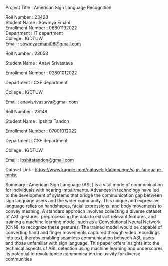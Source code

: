 Project Title : American Sign Language Recognition

Roll Number : 23428 <br />
Student Name : Sowmya Emani <br />
Enrollment Number : 06801192022 <br />
Department : IT department <br />
College : IGDTUW <br />
Email : sowmyaemani06@gmail.com <br />


Roll Number : 23053

Student Name : Anavi Srivastava

Enrollment Number : 02801012022

Department : CSE department

College : IGDTUW

Email : anavisrivastava@gmail.com



Roll Number : 23148

Student Name : Ipshita Tandon

Enrollment Number : 07001012022

Department : CSE department

College : IGDTUW

Email : ipshitatandon@gmail.com



Dataset Link : https://www.kaggle.com/datasets/datamunge/sign-language-mnist



Summary : American Sign Language (ASL) is a vital mode
of communication for individuals with hearing impairments.
Advances in technology have led to the development of systems
that bridge the communication gap between sign language users
and the wider community. This unique and expressive language
relies on handshapes, facial expressions, and body movements
to convey meaning. A standard approach involves collecting a
diverse dataset of ASL gestures, preprocessing the data to extract
relevant features, and training a machine learning model, such
as a Convolutional Neural Network (CNN), to recognize these
gestures. The trained model would be capable of converting
hand and finger movements captured through video recordings
into text, thereby enabling seamless communication between
ASL users and those unfamiliar with sign language. This paper
offers insights into the technical aspects of ASL detection using
machine learning and underscores its potential to revolutionise
communication inclusivity for diverse communities



